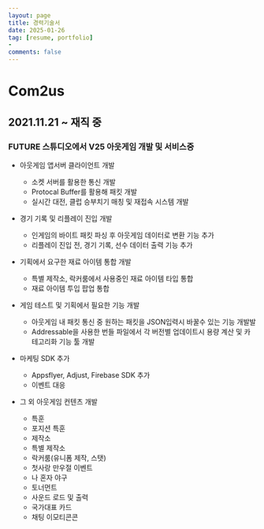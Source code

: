 ```yaml
---
layout: page
title: 경력기술서
date: 2025-01-26
tag: [resume, portfolio]
- 
comments: false
---
```


# Com2us
## 2021.11.21 ~ 재직 중
### FUTURE 스튜디오에서 V25 아웃게임 개발 및 서비스중

- 아웃게임 앱서버 클라이언트 개발
    - 소켓 서버를 활용한 통신 개발
    - Protocal Buffer를 활용해 패킷 개발
    - 실시간 대전, 클럽 승부치기 매칭 및 재접속 시스템 개발

- 경기 기록 및 리플레이 진입 개발
    - 인게임의 바이트 패킷 파싱 후 아웃게임 데이터로 변환 기능 추가
    - 리플레이 진입 전, 경기 기록, 선수 데이터 출력 기능 추가

- 기획에서 요구한 재료 아이템 통합 개발
    - 특별 제작소, 락커룸에서 사용중인 재료 아이템 타입 통합
    - 재료 아이템 투입 팝업 통합

- 게임 테스트 및 기획에서 필요한 기능 개발
    - 아웃게임 내 패킷 통신 중 원하는 패킷을 JSON입력시 바꿀수 있는 기능 개발발
    - Addressable을 사용한 번들 파일에서 각 버전별 업데이트시 용량 계산 및 카테고리화 기능 툴 개발
    
- 마케팅 SDK 추가
    - Appsflyer, Adjust, Firebase SDK 추가
    - 이벤트 대응

- 그 외 아웃게임 컨텐츠 개발
    - 특훈
    - 포지션 특훈
    - 제작소
    - 특별 제작소
    - 락커룸(유니폼 제작, 스탯)
    - 첫사랑 만우절 이벤트
    - 나 혼자 야구
    - 토너먼트
    - 사운드 로드 및 출력
    - 국가대표 카드
    - 채팅 이모티콘콘